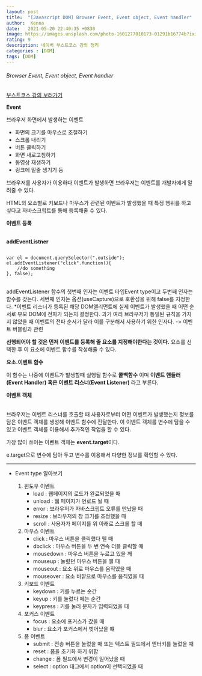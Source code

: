 ```yaml
---
layout: post
title:  "[Javascript DOM] Browser Event, Event object, Event handler"
author:  Kenna
date:   2021-05-20 22:40:35 +0830
image: https://images.unsplash.com/photo-1601277010173-01291b16774b?ixid=MnwxMjA3fDB8MHxwaG90by1wYWdlfHx8fGVufDB8fHx8&ixlib=rb-1.2.1&auto=format&fit=crop&w=1170&q=80
rating: 9
description: 네이버 부스트코스 강의 정리
categories : [DOM]
tags: [DOM]
---
```



###### Browser Event, Event object, Event handler
[부스트코스 강의 보러가기]("https://www.boostcourse.org/web316/lecture/16700/?isDesc=false")


**Event**<br>

브라우저 화면에서 발생하는 이벤트
- 화면의 크기를 마우스로 조절하기
- 스크롤 내리기
- 버튼 클릭하기
- 화면 새로고침하기
- 동영상 재생하기
- 링크에 밑줄 생기기 등

브라우저를 사용자가 이용하다 이벤트가 발생하면 브라우저는 이벤트를 개발자에게 알려줄 수 있다.

HTML의 요소별로 키보드나 마우스가 관련된 이벤트가 발생했을 때 특정 행위를 하고 싶다고 자바스크립트를 통해 등록해줄 수 있다.


**이벤트 등록**<br><br>

**addEventListner**

<pre>
<code>
var el = document.querySelector(".outside");
el.addEventListener("click".function(){
    //do something
}, false);
</code>
</pre>

addEventListener 함수의 첫번째 인자는 이벤트 타입Event type이고 두번째 인자는 함수를 갖는다. 세번째 인자는 옵션(useCapture)으로 호환성을 위해 false를 지정한다. 
*이벤트 리스너가 등록된 해당 DOM엘리먼트에 실제 이벤트가 발생했을 때 어떤 순서로 부모 DOM에 전파가 되는지 결정한다.
과거 여러 브라우저가 통일된 규칙을 가지지 않았을 때 이벤트의 전파 순서가 달라 이를 구분해서 사용하기 위한 인자다. -> 이벤트 버블링과 관련

**선행되어야 할 것은 먼저 이벤트를 등록해 줄 요소를 지정해야한다는 것이다.**
요소를 선택한 후 이 요소에 이벤트 함수를 작성해줄 수 있다.

**요소.이벤트 함수**
<br>

이 함수는 나중에 이벤트가 발생할때 실행될 함수로 **콜백함수** 이며 
**이벤트 핸들러(Event Handler) 혹은 이벤트 리스너(Event Listener)** 라고 부른다.

**이벤트 객체**<br><br>

브라우저는 이벤트 리스너를 호출할 때 사용자로부터 어떤 이벤트가 발생했는지 정보를 담은 이벤트 객체를 생성해 이벤트 함수에 전달한다. 
이 이벤트 객체를 변수에 담을 수 있고 이벤트 객체를 이용해서 추가적인 작업을 할 수 있다.

가장 많이 쓰이는 이벤트 객체는 **event.target**이다.

e.target으로 변수에 담아 두고 변수를 이용해서 다양한 정보를 확인할 수 있다.


-------------------

- Event type 알아보기

    1. 윈도우 이벤트
        - load : 웹페이지의 로드가 완료되었을 때
        - unload : 웹 페이지가 언로드 될 때
        - error : 브라우저가 자바스크립트 오류를 만났을 때
        - resize : 브라우저의 창 크기를 조정했을 때
        - scroll : 사용자가 페이지를 위 아래로 스크롤 할 때
    2. 마우스 이벤트
        - click : 마우스 버튼을 클릭했다 뗄 때
        - dbclick : 마우스 버튼을 두 번 연속 더블 클릭할 때
        - mousedown : 마우스 버튼을 누르고 있을 깨
        - mouseup : 눌렀던 마우스 버튼을 뗄 때
        - mouseout : 요소 위로 마우스를 움직였을 때
        - mouseover : 요소 바깥으로 마우스를 움직였을 때
    3. 키보드 이벤트
        - keydown : 키를 누르는 순간
        - keyup : 키를 눌렀다 떼는 순간
        - keypress : 키를 눌러 문자가 입력되었을 때
    4. 포커스 이벤트
        - focus : 요소에 포커스가 갔을 때
        - blur : 요소가 포커스에서 벗어났을 떄
    5. 폼 이벤트
        - submit : 전송 버튼을 눌렀을 때 또는 텍스트 필드에서 엔터키를 눌렀을 때
        - reset : 폼을 초기화 하기 위함
        - change : 폼 필드에서 변경이 일어났을 때
        - select : option 태그에서 option이 선택되었을 때